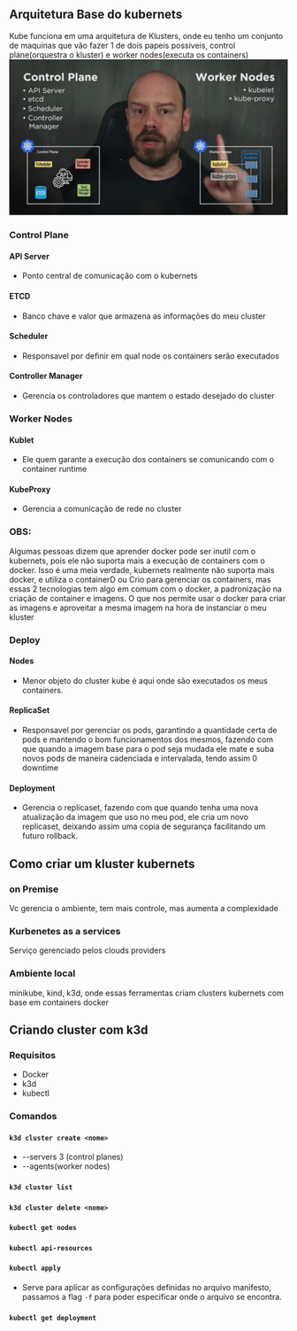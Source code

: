 ## Arquitetura Base do kubernets
Kube funciona em uma arquitetura de Klusters, onde eu tenho um conjunto de maquinas que vão fazer 1 de dois papeis possiveis, control plane(orquestra o kluster) e worker nodes(executa os containers)
![](assets/Pasted%20image%2020240822113413.png)
### Control Plane
#### API Server
- Ponto central de comunicação com o kubernets 
#### ETCD 
- Banco chave e valor que armazena as informações do meu cluster 
#### Scheduler
- Responsavel por definir em qual node os containers serão executados 
#### Controller Manager
- Gerencia os controladores que mantem o estado desejado do cluster
### Worker Nodes
#### Kublet 
- Ele quem garante a execução dos containers se comunicando com o container runtime 
#### KubeProxy
- Gerencia a comunicação de rede no cluster  

### OBS:
Algumas pessoas dizem que aprender docker pode ser inutil com o kubernets, pois ele não suporta mais a execução de containers com o docker. 
Isso é uma meia verdade, kubernets realmente não suporta mais docker, e utiliza o containerD ou Crio para gerenciar os containers, mas essas 2 tecnologias tem algo em comum com o docker, a padronização na criação de container e imagens.
O que nos permite usar o docker para criar as imagens e aproveitar a mesma imagem na hora de instanciar o meu kluster

### Deploy 
#### Nodes
- Menor objeto do cluster kube é aqui onde são executados os meus containers.
#### ReplicaSet
- Responsavel por gerenciar os pods, garantindo a quantidade certa de pods e mantendo o bom funcionamentos dos mesmos, fazendo com que quando a imagem base para o pod seja mudada ele mate e suba novos pods de maneira cadenciada e intervalada, tendo assim 0 downtime 
#### Deployment
- Gerencia o replicaset, fazendo com que quando tenha uma nova atualização da imagem que uso no meu pod, ele cria um novo replicaset, deixando assim uma copia de segurança facilitando um futuro rollback. 
## Como criar um kluster kubernets

### on Premise 
Vc gerencia o ambiente, tem mais controle, mas aumenta a complexidade 

### Kurbenetes as a services
Serviço gerenciado pelos clouds providers

### Ambiente local
minikube, kind, k3d, onde essas ferramentas criam clusters kubernets com base em containers docker  

## Criando cluster com k3d 

### Requisitos 
- Docker
- k3d
- kubectl

### Comandos

#### `k3d cluster create <nome>`
- --servers 3 (control planes)
- --agents(worker nodes) 


#### `k3d cluster list`

#### `k3d cluster delete <nome>`

#### `kubectl get nodes`

#### `kubectl api-resources`

#### `kubectl apply`
- Serve para aplicar as configurações definidas no arquivo manifesto, passamos a flag `-f` para poder especificar onde o arquivo se encontra.
#### `kubectl get deployment`